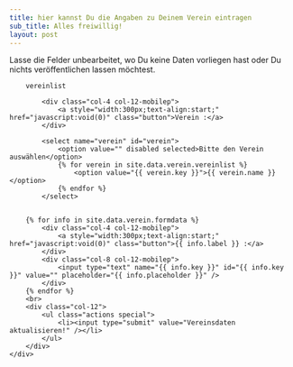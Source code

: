```yaml
---
title: hier kannst Du die Angaben zu Deinem Verein eintragen
sub_title: Alles freiwillig!
layout: post
---
```


Lasse die Felder unbearbeitet, wo Du keine Daten vorliegen hast oder Du nichts veröffentlichen lassen möchtest. 


<form method="post" action="./cgi-bin/vereins-input.pl">
	<div class="row gtr-50 gtr-uniform">

		vereinlist

		    <div class="col-4 col-12-mobilep">
				<a style="width:300px;text-align:start;" href="javascript:void(0)" class="button">Verein :</a>
			</div>

			<select name="verein" id="verein">
				<option value="" disabled selected>Bitte den Verein auswählen</option>
				{% for verein in site.data.verein.vereinlist %}
					<option value="{{ verein.key }}">{{ verein.name }}</option>
				{% endfor %}
			</select>
											

		{% for info in site.data.verein.formdata %}
			<div class="col-4 col-12-mobilep">
				<a style="width:300px;text-align:start;" href="javascript:void(0)" class="button">{{ info.label }} :</a>
			</div>
			<div class="col-8 col-12-mobilep">
				<input type="text" name="{{ info.key }}" id="{{ info.key }}" value="" placeholder="{{ info.placeholder }}" />
			</div>
		{% endfor %}
		<br>
		<div class="col-12">
			<ul class="actions special">
				<li><input type="submit" value="Vereinsdaten aktualisieren!" /></li>
			</ul>
		</div>
	</div>
</form>
